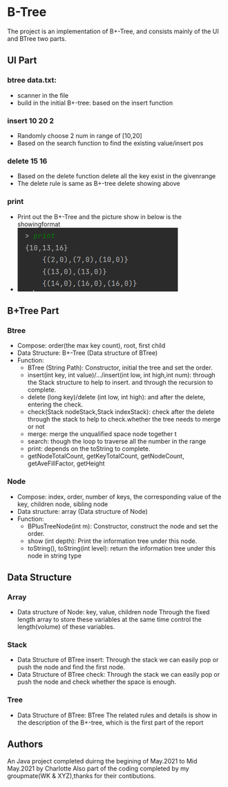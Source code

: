# B-Tree
The project is an implementation of B+-Tree, and consists mainly of the UI and
BTree two parts.

## UI Part
### btree data.txt:
* scanner in the file
* build in the initial B+-tree: based on the insert function
### insert 10 20 2
* Randomly choose 2 num in range of [10,20]
* Based on the search function to find the existing value/insert pos
### delete 15 16
* Based on the delete function delete all the key exist in the givenrange
* The delete rule is same as B+-tree delete showing above
### print
* Print out the B+-Tree and the picture show in below is the showingformat
* ![image](https://github.com/Charlotte-Song/B-Tree/blob/main/WechatIMG136.png)

## B+Tree Part
### Btree
* Compose: order(the max key count), root, first child
* Data Structure: B+-Tree (Data structure of BTree)
* Function:
  * BTree (String Path): Constructor, initial the tree and set the order.
  * insert(int key, int value)/.../insert(int low, int high,int num): through the Stack structure to help to insert. and through the recursion to complete.
  * delete (long key)/delete (int low, int high): and after the delete, entering the check.
  * check(Stack<BPlusTreeNode> nodeStack,Stack<Integer> indexStack): check after the delete through the stack to help to check.whether the tree needs to merge or not
  * merge: merge the unqualified space node together t
  * search: though the loop to traverse all the number in the range
  * print: depends on the toString to complete.
  * getNodeTotalCount, getKeyTotalCount, getNodeCount, getAveFillFactor, getHeight

### Node
* Compose: index, order, number of keys, the corresponding value of the key, children node, sibling node
* Data structure: array (Data structure of Node)
* Function:
  * BPlusTreeNode(int m): Constructor, construct the node and set the order.
  * show (int depth): Print the information tree under this node.  
  * toString(), toString(int level): return the information tree under this node in string type  
  
## Data Structure
### Array
* Data structure of Node: key, value, children node Through the fixed length array to store these variables at the same time control the length(volume) of these variables.
### Stack
* Data Structure of BTree insert: Through the stack we can easily pop or push the node and find the first node.
* Data Structure of BTree check:  Through the stack we can easily pop or push the node and check whether the space is enough.
### Tree
* Data Structure of BTree: BTree The related rules and details is show in the description of the B+-tree, which is the first part of the report

## Authors

An Java project completed duirng the begining of May.2021 to Mid May.2021 by Charlotte
Also part of the coding completed by my groupmate(WK & XYZ),thanks for their contibutions.
